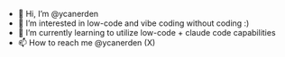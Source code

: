 - 👋 Hi, I’m @ycanerden
- 👀 I’m interested in low-code and vibe coding without coding :)
- 🌱 I’m currently learning to utilize low-code + claude code capabilities
- 📫 How to reach me @ycanerden (X) 

<!---
ycanerden/ycanerden is a ✨ special ✨ repository because its `README.md` (this file) appears on your GitHub profile.
You can click the Preview link to take a look at your changes.
--->
